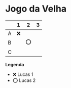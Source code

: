 # Jogo da Velha

|   | 1 | 2 | 3 |
|---|---|---|---|
| A |❌ |   |   |
| B |   |⭕|   |
| C |   |   |   |

**Legenda**

- ❌ Lucas 1
- ⭕ Lucas 2